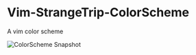 # Vim-StrangeTrip-ColorScheme
A vim color scheme

![ColorScheme Snapshot](https://cloud.githubusercontent.com/assets/2460634/21938260/dfe75016-d9ba-11e6-99f8-c5113caf69c7.png)
